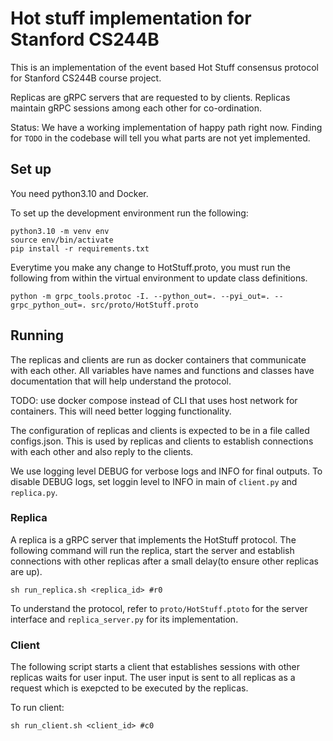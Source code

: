 # Hot stuff implementation for Stanford CS244B

This is an implementation of the event based Hot Stuff consensus protocol for Stanford CS244B course project.

Replicas are gRPC servers that are requested to by clients. Replicas maintain gRPC sessions among each other for co-ordination.

Status: We have a working implementation of happy path right now. Finding for `TODO` in the codebase will tell you what parts are not yet implemented.


## Set up

You need python3.10 and Docker.

To set up the development environment run the following:
```
python3.10 -m venv env
source env/bin/activate
pip install -r requirements.txt
```

Everytime you make any change to HotStuff.proto, you must run the following from within the virtual environment to update class definitions.
```
python -m grpc_tools.protoc -I. --python_out=. --pyi_out=. --grpc_python_out=. src/proto/HotStuff.proto
```

## Running

The replicas and clients are run as docker containers that communicate with each other. All variables have names and functions and classes have documentation that will help understand the protocol.

TODO: use docker compose instead of CLI that uses host network for containers. This will need better logging functionality.

The configuration of replicas and clients is expected to be in a file called configs.json. This is used by replicas and clients to establish connections with each other and also reply to the clients.

We use logging level DEBUG for verbose logs and INFO for final outputs. To disable DEBUG logs, set loggin level to INFO in main of `client.py` and `replica.py`.

### Replica

A replica is a gRPC server that implements the HotStuff protocol. The following command will run the replica, start the server and establish connections with other replicas after a small delay(to ensure other replicas are up).
```
sh run_replica.sh <replica_id> #r0
```
To understand the protocol, refer to `proto/HotStuff.ptoto` for the server interface and `replica_server.py` for its implementation.

### Client

The following script starts a client that establishes sessions with other replicas waits for user input. The user input is sent to all replicas as a request which is exepcted to be executed by the replicas.

To run client:
```
sh run_client.sh <client_id> #c0
```